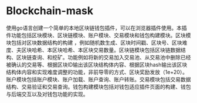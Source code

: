 # Blockchain-mask
使用go语言创建一个简单的本地区块链钱包插件，可以在浏览器插件使用。本插件功能包括区块模块、区块链模块、账户模块、交易模块和钱包构建模块。区块模块包括对区块数据结构的构建 ，例如随机数生成、区块时间戳、区块号、区块难度、夫区块哈希、本区块哈希、本区块交易数量。区块链模块包括区块链数据结构、区块链查询、和挖矿。功能例如将新的交易加入交易池、从交易池中删除已经被确认的交易等、根据区块ID输出该区块结构体内容、根据区块hash输出该区块结构体内容和实现难度调整的功能，非前导零的方式、区块奖励发放（1e+20）。账户模块包括账户模块、账户加载、账户查询、账户转账。交易模块包括交易数据结构、交易验证和交易查询。钱包构建模块包括对钱包适应插件页面的构建、钱包与后端交互以及对钱包功能的实现。
